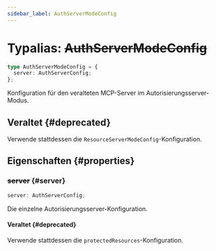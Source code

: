 ```yaml
---
sidebar_label: AuthServerModeConfig
---
```


# Typalias: ~~AuthServerModeConfig~~

```ts
type AuthServerModeConfig = {
  server: AuthServerConfig;
};
```

Konfiguration für den veralteten MCP-Server im Autorisierungsserver-Modus.

## Veraltet {#deprecated}

Verwende stattdessen die `ResourceServerModeConfig`-Konfiguration.

## Eigenschaften {#properties}

### ~~server~~ {#server}

```ts
server: AuthServerConfig;
```

Die einzelne Autorisierungsserver-Konfiguration.

#### Veraltet {#deprecated}

Verwende stattdessen die `protectedResources`-Konfiguration.
